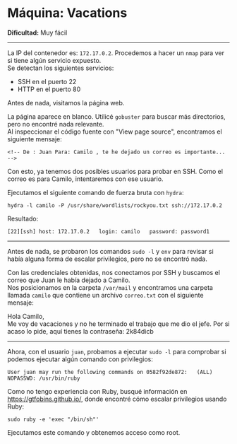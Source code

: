 # Máquina: Vacations  
**Dificultad:** Muy fácil  

---

La IP del contenedor es: `172.17.0.2`. Procedemos a hacer un `nmap` para ver si tiene algún servicio expuesto.  
Se detectan los siguientes servicios:  
- SSH en el puerto 22  
- HTTP en el puerto 80  

Antes de nada, visitamos la página web.  

La página aparece en blanco. Utilicé `gobuster` para buscar más directorios, pero no encontré nada relevante.  
Al inspeccionar el código fuente con "View page source", encontramos el siguiente mensaje:  

`<!-- De : Juan Para: Camilo , te he dejado un correo es importante... -->`

Con esto, ya tenemos dos posibles usuarios para probar en SSH. Como el correo es para Camilo, intentaremos con ese usuario.

Ejecutamos el siguiente comando de fuerza bruta con `hydra`:  

`hydra -l camilo -P /usr/share/wordlists/rockyou.txt ssh://172.17.0.2`

Resultado:  

`[22][ssh] host: 172.17.0.2   login: camilo   password: password1`

---

Antes de nada, se probaron los comandos `sudo -l` y `env` para revisar si había alguna forma de escalar privilegios, pero no se encontró nada.

Con las credenciales obtenidas, nos conectamos por SSH y buscamos el correo que Juan le había dejado a Camilo.  
Nos posicionamos en la carpeta `/var/mail` y encontramos una carpeta llamada `camilo` que contiene un archivo `correo.txt` con el siguiente mensaje:  

Hola Camilo,  
Me voy de vacaciones y no he terminado el trabajo que me dio el jefe. Por si acaso lo pide, aquí tienes la contraseña: 2k84dicb

---

Ahora, con el usuario `juan`, probamos a ejecutar `sudo -l` para comprobar si podemos ejecutar algún comando con privilegios:  

`User juan may run the following commands on 0582f92de872:  
    (ALL) NOPASSWD: /usr/bin/ruby`

Como no tengo experiencia con Ruby, busqué información en https://gtfobins.github.io/, donde encontré cómo escalar privilegios usando Ruby:  

`sudo ruby -e 'exec "/bin/sh"'`

Ejecutamos este comando y obtenemos acceso como root.










